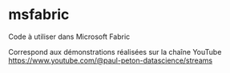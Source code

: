# msfabric
Code à utiliser dans Microsoft Fabric

Correspond aux démonstrations réalisées sur la chaîne YouTube https://www.youtube.com/@paul-peton-datascience/streams
